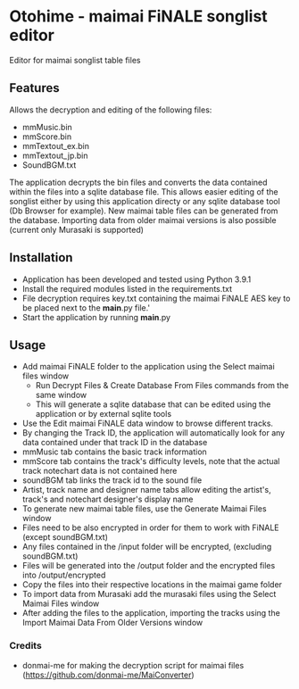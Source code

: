 # Otohime - maimai FiNALE songlist editor
Editor for maimai songlist table files

## Features ##
Allows the decryption and editing of the following files:
- mmMusic.bin
- mmScore.bin
- mmTextout_ex.bin
- mmTextout_jp.bin
- SoundBGM.txt

The application decrypts the bin files and converts the data contained within the files into a sqlite database file. This allows easier editing of the songlist either by using this application directy or any sqlite database tool (Db Browser for example).
New maimai table files can be generated from the database.
Importing data from older maimai versions is also possible (current only Murasaki is supported)

## Installation ##

- Application has been developed and tested using Python 3.9.1
- Install the required modules listed in the requirements.txt
- File decryption requires key.txt containing the maimai FiNALE AES key to be placed next to the __main__.py file.'
- Start the application by running __main__.py

## Usage ##

- Add maimai FiNALE folder to the application using the Select maimai files window
  -  Run Decrypt Files & Create Database From Files commands from the same window
  -  This will generate a sqlite database that can be edited using the application or by external sqlite tools
-  Use the Edit maimai FiNALE data window to browse different tracks. 
  -  By changing the Track ID, the application will automatically look for any data contained under that track ID in the database
  -  mmMusic tab contains the basic track information
  -  mmScore tab contains the track's difficulty levels, note that the actual track notechart data is not contained here
  -  soundBGM tab links the track id to the sound file
  -  Artist, track name and designer name tabs allow editing the artist's, track's and notechart designer's display name
-  To generate new maimai table files, use the Generate Maimai Files window
  -  Files need to be also encrypted in order for them to work with FiNALE (except soundBGM.txt)
  -  Any files contained in the /input folder will be encrypted, (excluding soundBGM.txt)
  -  Files will be generated into the /output folder and the encrypted files into /output/encrypted
  -  Copy the files into their respective locations in the maimai game folder
-  To import data from Murasaki add the murasaki files using the Select Maimai Files window
  -  After adding the files to the application, importing the tracks using the Import Maimai Data From Older Versions window

### Credits ###

- donmai-me for making the decryption script for maimai files (https://github.com/donmai-me/MaiConverter)
